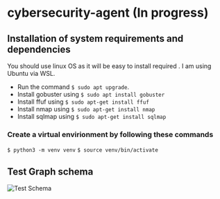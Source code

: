 # cybersecurity-agent (In progress)

## Installation of system requirements and dependencies
You should use linux OS as it will be easy to install required . I am using Ubuntu via WSL.
- Run the command `$ sudo apt upgrade`.
- Install gobuster using `$ sudo apt install gobuster`
- Install ffuf using `$ sudo apt-get install ffuf`
- Install nmap using `$ sudo apt-get install nmap`
- Install sqlmap using `$ sudo apt-get install sqlmap`

### Create a virtual envirionment by following these commands
`
$ python3 -m venv venv
`
`
$ source venv/bin/activate
`
## Test Graph schema
![Test Schema](image.png)